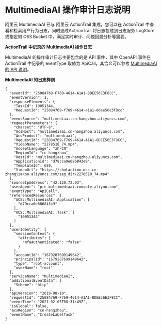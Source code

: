 MultimediaAI 操作审计日志说明 
==========================================



阿里云 MultimediaAI 已与 阿里云 ActionTrail 集成，您可以在 ActionTrail 中查看和检索用户行为日志，同时通过ActrionTrail 将日志投递到日志服务 LogStore 或指定的 OSS Bucket 中，满足实时审计、问题回溯分析等需要。



**ActionTrail 中记录的 MultimediaAI 操作日志** 

MultimediaAI 的操作审计日志主要包含的是 API 事件，其中 OpenAPI 事件在 ActionTrail 中记录的 eventType 取值为 ApiCall，其含义可以参考 [MultimediaAI 的 API 说明](https://help.aliyun.com/document_detail/139446.html?spm=a2c4g.11186623.6.562.7905213bmI6vR4)。



**MultimediaAI 的日志样例** 

    {
      "eventId": "25084769-F769-4614-A1A1-8DEE56E3F8CC",
      "eventVersion": 1,
      "responseElements": {
        "TaskId": 10051344,
        "RequestId": "25084769-f769-4614-a1a1-8dee56e3f8cc"
      },
      "eventSource": "multimediaai.cn-hangzhou.aliyuncs.com",
      "requestParameters": {
        "charset": "UTF-8",
        "AcsHost": "multimediaai.cn-hangzhou.aliyuncs.com",
        "AcsProduct": "multimediaai",
        "RequestId": "25084769-F769-4614-A1A1-8DEE56E3F8CC",
        "VideoName": "2278518_74.mp4",
        "AcceptLanguage": "zh-CN",
        "RegionId": "cn-hangzhou",
        "HostId": "multimediaai.cn-hangzhou.aliyuncs.com",
        "ApplicationId": "d79cca0e686843e9",
        "TemplateId": 689,
        "VideoUrl": "https://shotaction.oss-cn-zhangjiakou.aliyuncs.com/seg_dir/2278518_74.mp4"
      },
      "sourceIpAddress": "42.120.72.93",
      "userAgent": "pre-multimediaai.console.aliyun.com",
      "eventType": "ApiCall",
      "referencedResources": {
        "ACS::MultimediaAI::Application": [
          "d79cca0e686843e9"
        ],
        "ACS::MultimediaAI::Task": [
          "10051344"
        ]
      },
      "userIdentity": {
        "sessionContext": {
          "attributes": {
            "mfaAuthenticated": "false"
          }
        },
        "accountId": "1679287699149642",
        "principalId": "1679287699149642",
        "type": "root-account",
        "userName": "root"
      },
      "serviceName": "MultimediaAI",
      "additionalEventData": {
        "Scheme": "http"
      },
      "apiVersion": "2019-08-10",
      "requestId": "25084769-F769-4614-A1A1-8DEE56E3F8CC",
      "eventTime": "2021-02-05T08:31:49Z",
      "isGlobal": false,
      "acsRegion": "cn-hangzhou",
      "eventName": "CreateLabelTask"
    }



